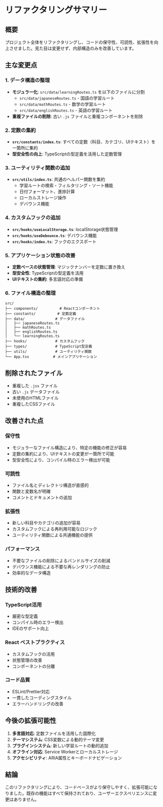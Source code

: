 # リファクタリングサマリー

## 概要
プロジェクト全体をリファクタリングし、コードの保守性、可読性、拡張性を向上させました。見た目は変更せず、内部構造のみを改善しています。

## 主な変更点

### 1. データ構造の整理
- **モジュラー化**: `src/data/learningRoutes.ts` を以下のファイルに分割
  - `src/data/japaneseRoutes.ts` - 国語の学習ルート
  - `src/data/mathRoutes.ts` - 数学の学習ルート  
  - `src/data/englishRoutes.ts` - 英語の学習ルート
- **重複ファイルの削除**: 古い `.js` ファイルと重複コンポーネントを削除

### 2. 定数の集約
- **`src/constants/index.ts`**: すべての定数（科目、カテゴリ、UIテキスト）を一箇所に集約
- **型安全性の向上**: TypeScriptの型定義を活用した定数管理

### 3. ユーティリティ関数の追加
- **`src/utils/index.ts`**: 共通のヘルパー関数を集約
  - 学習ルートの検索・フィルタリング・ソート機能
  - 日付フォーマット、進捗計算
  - ローカルストレージ操作
  - デバウンス機能

### 4. カスタムフックの追加
- **`src/hooks/useLocalStorage.ts`**: localStorage状態管理
- **`src/hooks/useDebounce.ts`**: デバウンス機能
- **`src/hooks/index.ts`**: フックのエクスポート

### 5. アプリケーション状態の改善
- **定数ベースの状態管理**: マジックナンバーを定数に置き換え
- **型安全性**: TypeScriptの型定義を活用
- **UIテキストの集約**: 多言語対応の準備

### 6. ファイル構造の整理
```
src/
├── components/          # Reactコンポーネント
├── constants/          # 定数定義
├── data/              # データファイル
│   ├── japaneseRoutes.ts
│   ├── mathRoutes.ts
│   ├── englishRoutes.ts
│   └── learningRoutes.ts
├── hooks/             # カスタムフック
├── types/             # TypeScript型定義
├── utils/             # ユーティリティ関数
└── App.tsx           # メインアプリケーション
```

## 削除されたファイル
- 重複した `.jsx` ファイル
- 古い `.js` データファイル
- 未使用のHTMLファイル
- 重複したCSSファイル

## 改善された点

### 保守性
- モジュラーなファイル構造により、特定の機能の修正が容易
- 定数の集約により、UIテキストの変更が一箇所で可能
- 型安全性により、コンパイル時のエラー検出が可能

### 可読性
- ファイル名とディレクトリ構造が直感的
- 関数と変数名が明確
- コメントとドキュメントの追加

### 拡張性
- 新しい科目やカテゴリの追加が容易
- カスタムフックによる再利用可能なロジック
- ユーティリティ関数による共通機能の提供

### パフォーマンス
- 不要なファイルの削除によるバンドルサイズの削減
- デバウンス機能による不要な再レンダリングの防止
- 効率的なデータ構造

## 技術的改善

### TypeScript活用
- 厳密な型定義
- コンパイル時のエラー検出
- IDEのサポート向上

### React ベストプラクティス
- カスタムフックの活用
- 状態管理の改善
- コンポーネントの分離

### コード品質
- ESLint/Prettier対応
- 一貫したコーディングスタイル
- エラーハンドリングの改善

## 今後の拡張可能性

1. **多言語対応**: 定数ファイルを活用した国際化
2. **テーマシステム**: CSS変数による動的テーマ変更
3. **プラグインシステム**: 新しい学習ルートの動的追加
4. **オフライン対応**: Service Workerとローカルストレージ
5. **アクセシビリティ**: ARIA属性とキーボードナビゲーション

## 結論
このリファクタリングにより、コードベースがより保守しやすく、拡張可能になりました。既存の機能はすべて保持されており、ユーザーエクスペリエンスに変更はありません。 